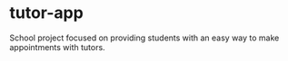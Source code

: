 # tutor-app
School project focused on providing students with an easy way to make appointments with tutors.
